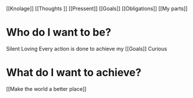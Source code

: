 [[Knolage]]
[[Thoughts ]]
[[Pressent]]
[[Goals]]
[[Obligations]]
[[My parts]]

# Who do I want to be?
Silent
Loving
Every action is done to achieve my [[Goals]]
Curious
# What do I want to achieve?
[[Make the world a better place]]
